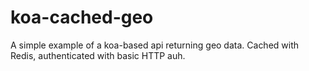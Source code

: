 # koa-cached-geo
A simple example of a koa-based api returning geo data. Cached with Redis, authenticated with basic HTTP auh.
